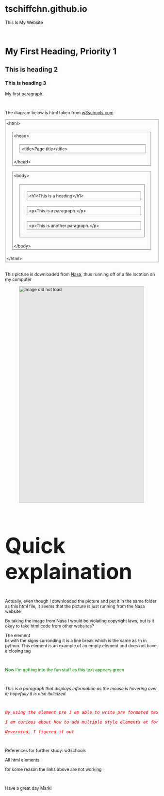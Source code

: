 # tschiffchn.github.io
This Is My Website
<!DOCTYPE html>
<html lang="en-US">
<head>
<title>Page Title</title>
    <script src="https://aframe.io/releases/1.4.1/aframe.min.js"></script>
</head>
<body>
​
<h1>My First Heading, Priority 1</h1>
<h2>This is heading 2</h2>
<h3>This is heading 3</h3>
<p>My first paragraph.</p>
​
<p> The diagram below is html taken from <a href="https://www.w3schools.com/html/html_intro.asp">w3schools.com</a> </p>
<div class="ws-grey" style="width:99%;border:1px solid grey;padding:3px;margin:0;">&lt;html&gt;
    <div style="width:90%;border:1px solid grey;padding:3px;margin:20px">&lt;head&gt;
    <div style="width:90%;border:1px solid grey;padding:5px;margin:20px">&lt;title&gt;Page title&lt;/title&gt;
    </div>
    &lt;/head&gt;
    </div>
    <div class="ws-grey" style="width:90%;border:1px solid grey;padding:3px;margin:20px;">&lt;body&gt;
    <div class="w3-white" style="width:90%;border:1px solid grey;padding:3px;margin:20px;">
    <div style="width:90%;border:1px solid grey;padding:5px;margin:20px">&lt;h1&gt;This is a heading&lt;/h1&gt;</div>
    <div style="width:90%;border:1px solid grey;padding:5px;margin:20px">&lt;p&gt;This is a paragraph.&lt;/p&gt;</div>
    <div style="width:90%;border:1px solid grey;padding:5px;margin:20px">&lt;p&gt;This is another paragraph.&lt;/p&gt;</div>
    </div>
    &lt;/body&gt;
    </div>
    &lt;/html&gt;
    </div>
​
<p> This picture is downloaded from <a href="https://www.nasa.gov/sites/default/files/thumbnails/image/stsci-01gfnn3pwjmy4rqxkz585bc4qh.png">Nasa</a>, thus running off of a file location on my computer</p>
<head><meta name="viewport" content="width=device-width, minimum-scale=0.1"><title>stsci-01gfnn3pwjmy4rqxkz585bc4qh.png (1155x2000)</title></head>
<img style="display: block;-webkit-user-select: none;margin: auto;cursor: zoom-in;background-color: hsl(0, 0%, 90%);transition: background-color 300ms;" src="https://www.nasa.gov/sites/default/files/thumbnails/image/stsci-01gfnn3pwjmy4rqxkz585bc4qh.png" width="412" height="713" alt="Image did not load">
<h1 style="font-size: 70px;"> Quick explaination </h1>
<p> Actually, even though I downloaded the picture and put it in the same folder as this html file, it seems that the picture is just running from the Nasa website</p>
<p> By taking the image from Nasa I would be violating copyright laws, but is it okay to take html code from other websites?</p>
<p> The element <br> br with the signs surronding it is a line break which is the same as \n in python. This element is an example of an empty element and does not have a closing tag</p>
​
<p style="color:green;"> Now I'm getting into the fun stuff as this text appears green</p>
​
<p style= "font-style: italic;" title="Hello, you found more words">This is a paragraph that displays information as the mouse is hovering over it; hopefully it is also italicized.</p>
​
<pre style="color: red; font-style: oblique;">
By using the element pre I am able to write pre formated text
​
I am curious about how to add multiple style elements at for a given element, like if I wanted to make some text bolded and red
​
Nevermind, I figured it out
</pre> 
​
<p> References for further study: <a herf="https://www.w3schools.com/html/default.asp">w3schools</a> </p>
<p> <a herf="https://developer.mozilla.org/en-US/docs/Web/HTML/Element">All html elements</a> </p>
<p>for some reason the links above are not working</p>
​
<p>Have a great day Mark!</p>  
<a-scene>
      <a-box position="-1 0.5 -3" rotation="0 45 0" color="#4CC3D9"></a-box>
      <a-sphere position="0 1.25 -5" radius="1.25" color="#EF2D5E"></a-sphere>
      <a-cylinder position="1 0.75 -3" radius="0.5" height="1.5" color="#FFC65D"></a-cylinder>
      <a-plane position="0 0 -4" rotation="-90 0 0" width="4" height="4" color="#7BC8A4"></a-plane>
      <a-sky color="#ECECEC"></a-sky>
</a-scene>
</body>
</html>



